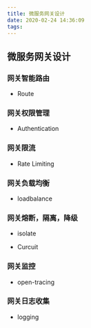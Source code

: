```yaml
---
title: 微服务网关设计
date: 2020-02-24 14:36:09
tags:
---
```


## 微服务网关设计

### 网关智能路由

- Route

### 网关权限管理

- Authentication

### 网关限流

- Rate Limiting

### 网关负载均衡

- loadbalance

### 网关熔断，隔离，降级

- isolate

- Curcuit

### 网关监控

- open-tracing

### 网关日志收集

- logging
  